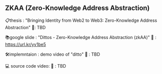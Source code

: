 ## ZKAA (Zero-Knowledge Address Abstraction)

📋thesis : "Bringing Identity from Web2 to Web3: Zero-Knowledge Address Abstraction" 
🔗: TBD

📚google slide : "Dittos - Zero-Knowledge Address Abstraction (zkAA)"
🔗 : https://url.kr/yv1be5

🛠️implemntaion : demo video of "ditto"
🔗 : TBD

💻 source code video: 
🔗 : TBD
